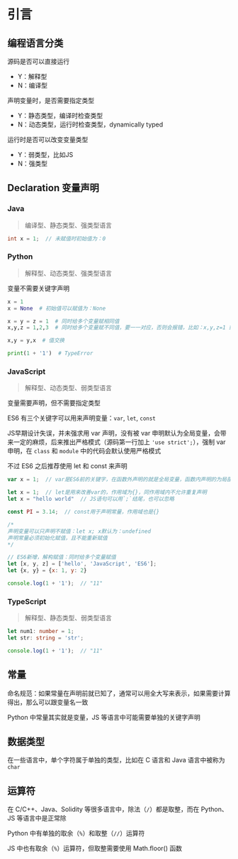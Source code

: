 # 引言

## 编程语言分类

源码是否可以直接运行

- Y：解释型
- N：编译型

声明变量时，是否需要指定类型

- Y：静态类型，编译时检查类型
- N：动态类型，运行时检查类型，dynamically typed

运行时是否可以改变变量类型

- Y：弱类型，比如JS
- N：强类型

## Declaration 变量声明

### Java

> 编译型、静态类型、强类型语言

``` java
int x = 1;  // 未赋值时初始值为：0
```

### Python

> 解释型、动态类型、强类型语言

变量不需要关键字声明

```python
x = 1
x = None  # 初始值可以赋值为：None

x = y = z = 1  # 同时给多个变量赋相同值
x,y,z = 1,2,3  # 同时给多个变量赋不同值，要一一对应，否则会报错，比如：x,y,z=1 或 x,y=1,2,3 都是不对的

x,y = y,x  # 值交换

print(1 + '1')  # TypeError
```

### JavaScript

> 解释型、动态类型、弱类型语言

变量需要声明，但不需要指定类型

ES6 有三个关键字可以用来声明变量：`var`, `let`, `const`

JS早期设计失误，并未强求用 var 声明，没有被 var 申明默认为全局变量，会带来一定的麻烦，后来推出严格模式（源码第一行加上 `'use strict';`），强制 var 申明，在 `class` 和 `module` 中的代码会默认使用严格模式

不过 ES6 之后推荐使用 let 和 const 来声明

``` javascript
var x = 1;  // var是ES6前的关键字，在函数外声明的就是全局变量，函数内声明的为局部变量

let x = 1;  // let是用来改善var的，作用域为{}，同作用域内不允许重复声明
let x = "hello world"  // JS语句可以用`;`结尾，也可以忽略

const PI = 3.14;  // const用于声明常量，作用域也是{}

/*
声明变量可以只声明不赋值：let x; x默认为：undefined
声明常量必须初始化赋值，且不能重新赋值
*/

// ES6新增，解构赋值：同时给多个变量赋值
let [x, y, z] = ['hello', 'JavaScript', 'ES6'];
let {x, y} = {x: 1, y: 2}

console.log(1 + '1');  // "11"
```

### TypeScript

> 解释型、静态类型、弱类型语言

```typescript
let num1: number = 1;
let str: string = 'str';

console.log(1 + '1');  // "11"
```

## 常量

命名规范：如果常量在声明前就已知了，通常可以用全大写来表示，如果需要计算得出，那么可以跟变量名一致

Python 中常量其实就是变量，JS 等语言中可能需要单独的关键字声明

## 数据类型

在一些语言中，单个字符属于单独的类型，比如在 C 语言和 Java 语言中被称为 `char`

## 运算符

在 C/C++、Java、Solidity 等很多语言中，除法（`/`）都是取整，而在 Python、JS 等语言中是正常除

Python 中有单独的取余（`%`）和取整（`//`）运算符

JS 中也有取余（`%`）运算符，但取整需要使用 Math.floor() 函数
